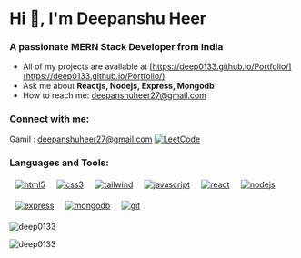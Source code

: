 # Hi 👋, I'm Deepanshu Heer

### A passionate MERN Stack Developer from India

- All of my projects are available at [https://deep0133.github.io/Portfolio/](https://deep0133.github.io/Portfolio/)
- Ask me about **Reactjs, Nodejs, Express, Mongodb**
- How to reach me: deepanshuheer27@gmail.com

### Connect with me:
Gamil : deepanshuheer27@gmail.com
[![LeetCode](https://img.shields.io/badge/leetcode-deep01-orange)](https://www.leetcode.com/deep01)

### Languages and Tools:

<div style="display:flex; flex-wrap: wrap; gap: 20px; margin:20px 10px">
  <a href="https://www.w3schools.com/html/" target="_blank" rel="noreferrer">
    <img src="https://img.shields.io/badge/HTML5-%23E34F26.svg?&style=for-the-badge&logo=html5&logoColor=white" alt="html5" />
  </a>
  <a href="https://www.w3schools.com/css/" target="_blank" rel="noreferrer">
    <img src="https://img.shields.io/badge/CSS3-%2343853D.svg?&style=for-the-badge&logo=css3&logoColor=white" alt="css3" />
  </a>
  <a href="https://tailwindcss.com/" target="_blank" rel="noreferrer">
    <img src="https://img.shields.io/badge/Tailwind CSS-%2338B2AC.svg?&style=for-the-badge&logo=tailwind-css&logoColor=white" alt="tailwind" />
  </a>
    <a href="https://developer.mozilla.org/en-US/docs/Web/JavaScript" target="_blank" rel="noreferrer">
    <img src="https://img.shields.io/badge/JavaScript-%23F7DF1E.svg?&style=for-the-badge&logo=javascript&logoColor=black" alt="javascript" />
  </a>

  <a href="https://reactjs.org/" target="_blank" rel="noreferrer">
    <img src="https://img.shields.io/badge/React-%2361DAFB.svg?&style=for-the-badge&logo=react&logoColor=black" alt="react" />

  </a>
  <a href="https://nodejs.org" target="_blank" rel="noreferrer">
    <img src="https://img.shields.io/badge/Node.js-%234ea94b.svg?&style=for-the-badge&logo=node.js&logoColor=white" alt="nodejs" />
  </a>
    <a href="https://expressjs.com" target="_blank" rel="noreferrer">
    <img src="https://img.shields.io/badge/Express-%23404d59.svg?&style=for-the-badge&logo=express&logoColor=white" alt="express" />
  </a>
  <a href="https://www.mongodb.com/" target="_blank" rel="noreferrer">
    <img src="https://img.shields.io/badge/MongoDB-%234ea94b.svg?&style=for-the-badge&logo=mongodb&logoColor=white" alt="mongodb" />
  </a>
    <a href="https://git-scm.com/" target="_blank" rel="noreferrer">
    <img src="https://img.shields.io/badge/Git-%23F05032.svg?&style=for-the-badge&logo=git&logoColor=white" alt="git" />
  </a>
</div>

<p><img align="center" src="https://github-readme-stats.vercel.app/api/top-langs?username=deep0133&show_icons=true&locale=en&layout=compact" alt="deep0133" /></p>

<p><img align="center" src="https://github-readme-streak-stats.herokuapp.com/?user=deep0133&" alt="deep0133" /></p>

